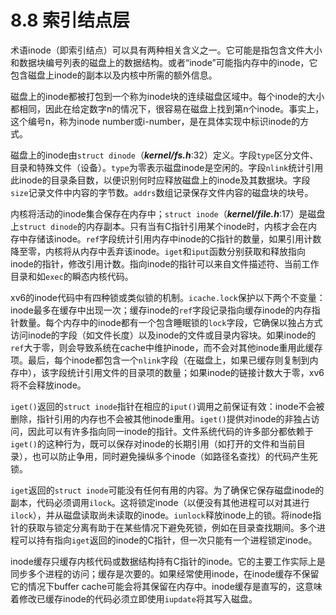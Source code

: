 # 8.8 索引结点层

术语inode（即索引结点）可以具有两种相关含义之一。它可能是指包含文件大小和数据块编号列表的磁盘上的数据结构。或者“inode”可能指内存中的inode，它包含磁盘上inode的副本以及内核中所需的额外信息。

磁盘上的inode都被打包到一个称为inode块的连续磁盘区域中。每个inode的大小都相同，因此在给定数字n的情况下，很容易在磁盘上找到第n个inode。事实上，这个编号n，称为inode number或i-number，是在具体实现中标识inode的方式。

磁盘上的inode由`struct dinode`（***kernel/fs.h***:32）定义。字段`type`区分文件、目录和特殊文件（设备）。`type`为零表示磁盘inode是空闲的。字段`nlink`统计引用此inode的目录条目数，以便识别何时应释放磁盘上的inode及其数据块。字段`size`记录文件中内容的字节数。`addrs`数组记录保存文件内容的磁盘块的块号。

内核将活动的inode集合保存在内存中；`struct inode`（***kernel/file.h***:17）是磁盘上`struct dinode`的内存副本。只有当有C指针引用某个inode时，内核才会在内存中存储该inode。`ref`字段统计引用内存中inode的C指针的数量，如果引用计数降至零，内核将从内存中丢弃该inode。`iget`和`iput`函数分别获取和释放指向inode的指针，修改引用计数。指向inode的指针可以来自文件描述符、当前工作目录和如`exec`的瞬态内核代码。

xv6的inode代码中有四种锁或类似锁的机制。`icache.lock`保护以下两个不变量：inode最多在缓存中出现一次；缓存inode的`ref`字段记录指向缓存inode的内存指针数量。每个内存中的inode都有一个包含睡眠锁的`lock`字段，它确保以独占方式访问inode的字段（如文件长度）以及inode的文件或目录内容块。如果inode的`ref`大于零，则会导致系统在cache中维护inode，而不会对其他inode重用此缓存项。最后，每个inode都包含一个`nlink`字段（在磁盘上，如果已缓存则复制到内存中），该字段统计引用文件的目录项的数量；如果inode的链接计数大于零，xv6将不会释放inode。

`iget()`返回的`struct inode`指针在相应的`iput()`调用之前保证有效：inode不会被删除，指针引用的内存也不会被其他inode重用。`iget()`提供对inode的非独占访问，因此可以有许多指向同一inode的指针。文件系统代码的许多部分都依赖于`iget()`的这种行为，既可以保存对inode的长期引用（如打开的文件和当前目录），也可以防止争用，同时避免操纵多个inode（如路径名查找）的代码产生死锁。

`iget`返回的`struct inode`可能没有任何有用的内容。为了确保它保存磁盘inode的副本，代码必须调用`ilock`。这将锁定inode（以便没有其他进程可以对其进行`ilock`），并从磁盘读取尚未读取的inode。`iunlock`释放inode上的锁。将inode指针的获取与锁定分离有助于在某些情况下避免死锁，例如在目录查找期间。多个进程可以持有指向`iget`返回的inode的C指针，但一次只能有一个进程锁定inode。

inode缓存只缓存内核代码或数据结构持有C指针的inode。它的主要工作实际上是同步多个进程的访问；缓存是次要的。如果经常使用inode，在inode缓存不保留它的情况下buffer cache可能会将其保留在内存中。inode缓存是直写的，这意味着修改已缓存inode的代码必须立即使用`iupdate`将其写入磁盘。